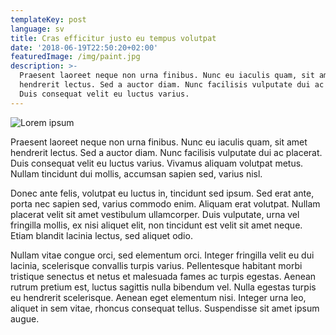```yaml
---
templateKey: post
language: sv
title: Cras efficitur justo eu tempus volutpat
date: '2018-06-19T22:50:20+02:00'
featuredImage: /img/paint.jpg
description: >-
  Praesent laoreet neque non urna finibus. Nunc eu iaculis quam, sit amet
  hendrerit lectus. Sed a auctor diam. Nunc facilisis vulputate dui ac placerat.
  Duis consequat velit eu luctus varius.
---
```

![Lorem ipsum](/img/paint.jpg)

Praesent laoreet neque non urna finibus. Nunc eu iaculis quam, sit amet hendrerit lectus. Sed a auctor diam. Nunc facilisis vulputate dui ac placerat. Duis consequat velit eu luctus varius. Vivamus aliquam volutpat metus. Nullam tincidunt dui mollis, accumsan sapien sed, varius nisl.

Donec ante felis, volutpat eu luctus in, tincidunt sed ipsum. Sed erat ante, porta nec sapien sed, varius commodo enim. Aliquam erat volutpat. Nullam placerat velit sit amet vestibulum ullamcorper. Duis vulputate, urna vel fringilla mollis, ex nisi aliquet elit, non tincidunt est velit sit amet neque. Etiam blandit lacinia lectus, sed aliquet odio.

Nullam vitae congue orci, sed elementum orci. Integer fringilla velit eu dui lacinia, scelerisque convallis turpis varius. Pellentesque habitant morbi tristique senectus et netus et malesuada fames ac turpis egestas. Aenean rutrum pretium est, luctus sagittis nulla bibendum vel. Nulla egestas turpis eu hendrerit scelerisque. Aenean eget elementum nisi. Integer urna leo, aliquet in sem vitae, rhoncus consequat tellus. Suspendisse sit amet ipsum augue.
